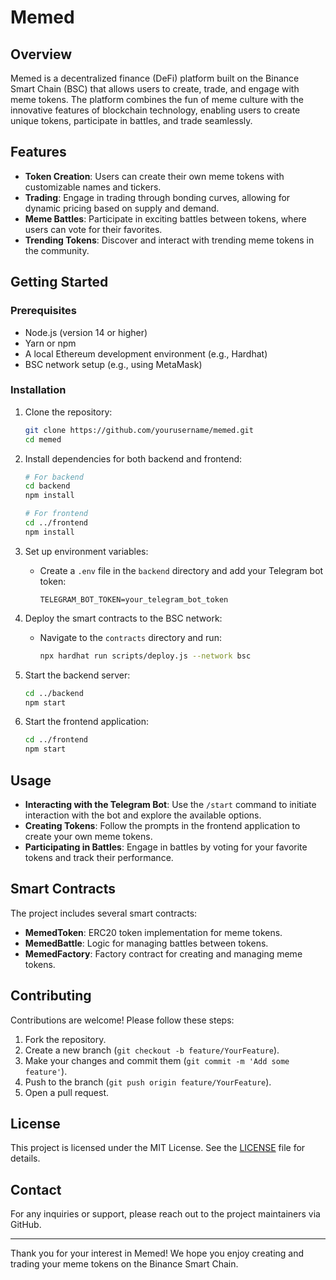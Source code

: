 # Memed

## Overview
Memed is a decentralized finance (DeFi) platform built on the Binance Smart Chain (BSC) that allows users to create, trade, and engage with meme tokens. The platform combines the fun of meme culture with the innovative features of blockchain technology, enabling users to create unique tokens, participate in battles, and trade seamlessly.

## Features
- **Token Creation**: Users can create their own meme tokens with customizable names and tickers.
- **Trading**: Engage in trading through bonding curves, allowing for dynamic pricing based on supply and demand.
- **Meme Battles**: Participate in exciting battles between tokens, where users can vote for their favorites.
- **Trending Tokens**: Discover and interact with trending meme tokens in the community.

## Getting Started

### Prerequisites
- Node.js (version 14 or higher)
- Yarn or npm
- A local Ethereum development environment (e.g., Hardhat)
- BSC network setup (e.g., using MetaMask)

### Installation
1. Clone the repository:
   ```bash
   git clone https://github.com/yourusername/memed.git
   cd memed
   ```

2. Install dependencies for both backend and frontend:
   ```bash
   # For backend
   cd backend
   npm install

   # For frontend
   cd ../frontend
   npm install
   ```

3. Set up environment variables:
   - Create a `.env` file in the `backend` directory and add your Telegram bot token:
     ```
     TELEGRAM_BOT_TOKEN=your_telegram_bot_token
     ```

4. Deploy the smart contracts to the BSC network:
   - Navigate to the `contracts` directory and run:
     ```bash
     npx hardhat run scripts/deploy.js --network bsc
     ```

5. Start the backend server:
   ```bash
   cd ../backend
   npm start
   ```

6. Start the frontend application:
   ```bash
   cd ../frontend
   npm start
   ```

## Usage
- **Interacting with the Telegram Bot**: Use the `/start` command to initiate interaction with the bot and explore the available options.
- **Creating Tokens**: Follow the prompts in the frontend application to create your own meme tokens.
- **Participating in Battles**: Engage in battles by voting for your favorite tokens and track their performance.

## Smart Contracts
The project includes several smart contracts:
- **MemedToken**: ERC20 token implementation for meme tokens.
- **MemedBattle**: Logic for managing battles between tokens.
- **MemedFactory**: Factory contract for creating and managing meme tokens.

## Contributing
Contributions are welcome! Please follow these steps:
1. Fork the repository.
2. Create a new branch (`git checkout -b feature/YourFeature`).
3. Make your changes and commit them (`git commit -m 'Add some feature'`).
4. Push to the branch (`git push origin feature/YourFeature`).
5. Open a pull request.

## License
This project is licensed under the MIT License. See the [LICENSE](LICENSE) file for details.

## Contact
For any inquiries or support, please reach out to the project maintainers via GitHub.

---

Thank you for your interest in Memed! We hope you enjoy creating and trading your meme tokens on the Binance Smart Chain.